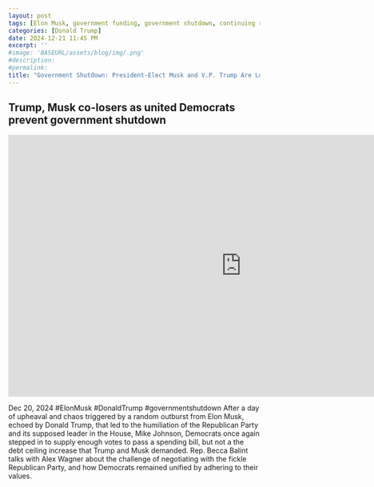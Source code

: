 ```yaml
---
layout: post
tags: [Elon Musk, government funding, government shutdown, continuing resolution, debt ceiling, Trump government disfunction, unelected governance, stopgap agreement, MSNBC, politics]
categories: [Donald Trump]
date: 2024-12-21 11:45 PM
excerpt: ''
#image: 'BASEURL/assets/blog/img/.png'
#description:
#permalink:
title: "Government Shutdown: President-Elect Musk and V.P. Trump Are Losers In Game Of Polical Brinksmanship"
---
```



## Trump, Musk co-losers as united Democrats prevent government shutdown

<iframe width="932" height="524" src="https://www.youtube.com/embed/rdx0Hf3TxyU" title="Trump, Musk co-losers as united Democrats prevent government shutdown" frameborder="0" allow="accelerometer; autoplay; clipboard-write; encrypted-media; gyroscope; picture-in-picture; web-share" referrerpolicy="strict-origin-when-cross-origin" allowfullscreen></iframe>

Dec 20, 2024  #ElonMusk #DonaldTrump #governmentshutdown
After a day of upheaval and chaos triggered by a random outburst from Elon Musk, echoed by Donald Trump, that led to the humiliation of the Republican Party and its supposed leader in the House, Mike Johnson, Democrats once again stepped in to supply enough votes to pass a spending bill, but not a the debt ceiling increase that Trump and Musk demanded. Rep. Becca Balint talks with Alex Wagner about the challenge of negotiating with the fickle Republican Party, and how Democrats remained unified by adhering to their values. 
